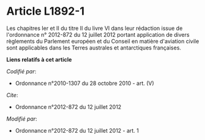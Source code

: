 # Article L1892-1

Les chapitres Ier et II du titre II du livre VI dans leur rédaction issue de l'ordonnance n° 2012-872 du 12 juillet 2012
portant application de divers règlements du Parlement européen et du Conseil en matière d'aviation civile sont applicables
dans les Terres australes et antarctiques françaises.

**Liens relatifs à cet article**

_Codifié par_:

  - Ordonnance n°2010-1307 du 28 octobre 2010 - art. (V)

_Cite_:

  - Ordonnance n°2012-872 du 12 juillet 2012

_Modifié par_:

  - Ordonnance n°2012-872 du 12 juillet 2012 - art. 1
